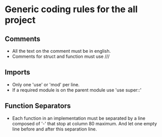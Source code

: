 # Generic coding rules for the all project

## Comments

- All the text on the comment must be in english.
- Comments for struct and function must use ///

## Imports

- Only one 'use' or 'mod' per line.
- If a required module is on the parent module use 'use super::'

## Function Separators

- Each function in an implementation must be separated by a line composed of '-' that stop at column 80 maximum. And let one empty line before and after this separation line.
